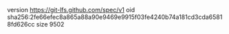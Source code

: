 version https://git-lfs.github.com/spec/v1
oid sha256:2fe66efec8a865a88a90e9469e9915f03fe4240b74a181cd3cda65818fd626cc
size 9502
